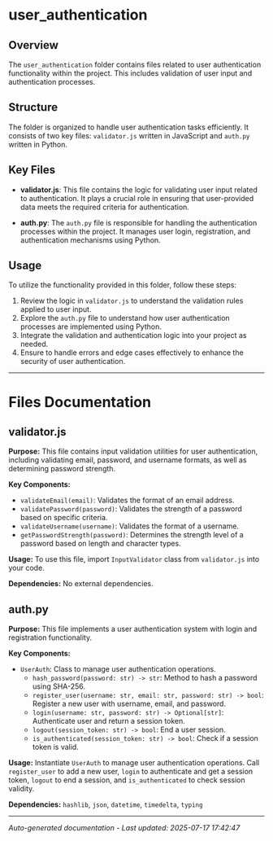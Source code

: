 # user_authentication

## Overview
The `user_authentication` folder contains files related to user authentication functionality within the project. This includes validation of user input and authentication processes.

## Structure
The folder is organized to handle user authentication tasks efficiently. It consists of two key files: `validator.js` written in JavaScript and `auth.py` written in Python.

## Key Files
- **validator.js**: This file contains the logic for validating user input related to authentication. It plays a crucial role in ensuring that user-provided data meets the required criteria for authentication.
  
- **auth.py**: The `auth.py` file is responsible for handling the authentication processes within the project. It manages user login, registration, and authentication mechanisms using Python.

## Usage
To utilize the functionality provided in this folder, follow these steps:
1. Review the logic in `validator.js` to understand the validation rules applied to user input.
2. Explore the `auth.py` file to understand how user authentication processes are implemented using Python.
3. Integrate the validation and authentication logic into your project as needed.
4. Ensure to handle errors and edge cases effectively to enhance the security of user authentication.

---

# Files Documentation

## validator.js

**Purpose:** This file contains input validation utilities for user authentication, including validating email, password, and username formats, as well as determining password strength.

**Key Components:**
- `validateEmail(email)`: Validates the format of an email address.
- `validatePassword(password)`: Validates the strength of a password based on specific criteria.
- `validateUsername(username)`: Validates the format of a username.
- `getPasswordStrength(password)`: Determines the strength level of a password based on length and character types.

**Usage:** To use this file, import `InputValidator` class from `validator.js` into your code.

**Dependencies:** No external dependencies.

## auth.py

**Purpose:** This file implements a user authentication system with login and registration functionality.

**Key Components:**
- `UserAuth`: Class to manage user authentication operations.
  - `hash_password(password: str) -> str`: Method to hash a password using SHA-256.
  - `register_user(username: str, email: str, password: str) -> bool`: Register a new user with username, email, and password.
  - `login(username: str, password: str) -> Optional[str]`: Authenticate user and return a session token.
  - `logout(session_token: str) -> bool`: End a user session.
  - `is_authenticated(session_token: str) -> bool`: Check if a session token is valid.

**Usage:** Instantiate `UserAuth` to manage user authentication operations. Call `register_user` to add a new user, `login` to authenticate and get a session token, `logout` to end a session, and `is_authenticated` to check session validity.

**Dependencies:** `hashlib`, `json`, `datetime`, `timedelta`, `typing`

---
*Auto-generated documentation - Last updated: 2025-07-17 17:42:47*
